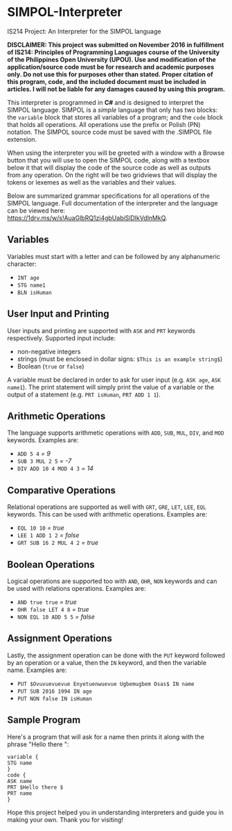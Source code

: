 # SIMPOL-Interpreter
IS214 Project: An Interpreter for the SIMPOL language

**DISCLAIMER: This project was submitted on November 2016 in fulfillment of IS214: Principles of Programming Languages course of the University of the Philippines Open University (UPOU). Use and modification of the application/source code must be for research and academic purposes only. Do not use this for purposes other than stated. Proper citation of this program, code, and the included document must be included in articles. I will not be liable for any damages caused by using this program.**

This interpreter is programmed in **C#** and is designed to interpret the SIMPOL language. SIMPOL is a *simple* language that only has two blocks: the `variable` block that stores all variables of a program; and the `code` block that holds all operations. All operations use the prefix or Polish (PN) notation. The SIMPOL source code must be saved with the .SIMPOL file extension.

When using the interpreter you will be greeted with a window with a Browse button that you will use to open the SIMPOL code, along with a textbox below it that will display the code of the source code as well as outputs from any operation. On the right will be two gridviews that will display the tokens or lexemes as well as the variables and their values.

Below are summarized grammar specifications for all operations of the SIMPOL language. Full documentation of the interpreter and the language can be viewed here: https://1drv.ms/w/s!AuaGlbRQ1zi4gbUabiSlDlkVdlnMkQ.

## Variables
Variables must start with a letter and can be followed by any alphanumeric character:
* `INT age`
* `STG name1`
* `BLN isHuman`

## User Input and Printing
User inputs and printing are supported with `ASK` and `PRT` keywords respectively. Supported input include:
* non-negative integers
* strings (must be enclosed in dollar signs: `$This is an example string$`)
* Boolean (`true` or `false`)

A variable must be declared in order to ask for user input (e.g. `ASK age`, `ASK name1`). The print statement will simply print the value of a variable or the output of a statement (e.g. `PRT isHuman`, `PRT ADD 1 1`).

## Arithmetic Operations
The language supports arithmetic operations with `ADD`, `SUB`, `MUL`, `DIV`, and `MOD` keywords. Examples are:
* `ADD 5 4` *= 9*
* `SUB 3 MUL 2 5` *= -7*
* `DIV ADD 10 4 MOD 4 3` *= 14*

## Comparative Operations
Relational operations are supported as well with `GRT`, `GRE`, `LET`, `LEE`, `EQL` keywords. This can be used with arithmetic operations. Examples are:
* `EQL 10 10` *= true*
* `LEE 1 ADD 1 2` *= false*
* `GRT SUB 16 2 MUL 4 2` *= true*

## Boolean Operations
Logical operations are supported too with `AND`, `OHR`, `NON` keywords and can be used with relations operations. Examples are:
* `AND true true` *= true*
* `OHR false LET 4 8` *= true*
* `NON EQL 10 ADD 5 5` *= false*

## Assignment Operations
Lastly, the assignment operation can be done with the `PUT` keyword followed by an operation or a value, then the `IN` keyword, and then the variable name. Examples are:
* `PUT $Ovuvuevuevue Enyetuenwuevue Ugbemugbem Osas$ IN name`
* `PUT SUB 2016 1994 IN age`
* `PUT NON false IN isHuman`

## Sample Program
Here's a program that will ask for a name then prints it along with the phrase "Hello there ":
```
variable {
STG name
}
code {
ASK name    
PRT $Hello there $
PRT name
}
```

Hope this project helped you in understanding interpreters and guide you in making your own. Thank you for visiting! 
